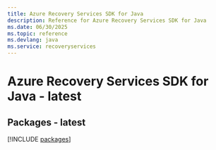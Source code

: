 ```yaml
---
title: Azure Recovery Services SDK for Java
description: Reference for Azure Recovery Services SDK for Java
ms.date: 06/30/2025
ms.topic: reference
ms.devlang: java
ms.service: recoveryservices
---
```

# Azure Recovery Services SDK for Java - latest
## Packages - latest
[!INCLUDE [packages](recovery-services-index.md)]
